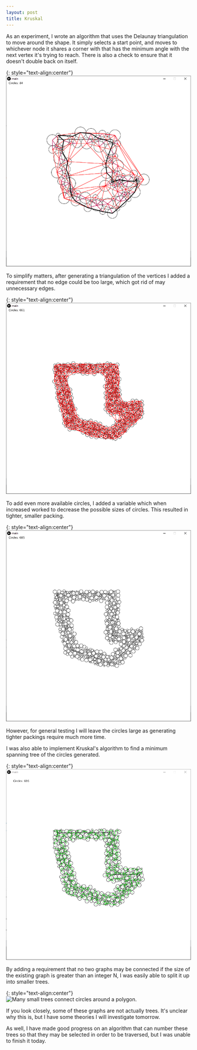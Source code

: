 ```yaml
---
layout: post
title: Kruskal
---
```


As an experiment, I wrote an algorithm that uses the Delaunay triangulation to move around the shape. It simply selects a start point, and moves to whichever node it shares a corner with that has the minimum angle with the next vertex it's trying to reach. There is also a check to ensure that it doesn't double back on itself.

{: style="text-align:center"}
![A path roughly follows the edges of a polyline.](https://raw.githubusercontent.com/MichaelMBradley/Detailing/gh-pages/_assets/05-12/DelaunayTraversal.png)

To simplify matters, after generating a triangulation of the vertices I added a requirement that no edge could be too large, which got rid of may unnecessary edges.

{: style="text-align:center"}
![Many small circles are linked by lines.](https://raw.githubusercontent.com/MichaelMBradley/Detailing/gh-pages/_assets/05-12/SmallDelaunay.png)

To add even more available circles, I added a variable which when increased worked to decrease the possible sizes of circles. This resulted in tighter, smaller packing.

{: style="text-align:center"}
![Many small circles surround a polyline.](https://raw.githubusercontent.com/MichaelMBradley/Detailing/gh-pages/_assets/05-12/TighterPacking.png)

However, for general testing I will leave the circles large as generating tighter packings require much more time.

I was also able to implement Kruskal's algorithm to find a minimum spanning tree of the circles generated.

{: style="text-align:center"}
![A tree connects many circles around a polygon.](https://raw.githubusercontent.com/MichaelMBradley/Detailing/gh-pages/_assets/05-12/Kruskal.png)

By adding a requirement that no two graphs may be connected if the size of the existing graph is greater than an integer N, I was easily able to split it up into smaller trees.

{: style="text-align:center"}
![Many small trees connect circles around a polygon.](https://raw.githubusercontent.com/MichaelMBradley/Detailing/gh-pages/_assets/05-12/.png)

If you look closely, some of these graphs are not actually trees. It's unclear why this is, but I have some theories I will investigate tomorrow.

As well, I have made good progress on an algorithm that can number these trees so that they may be selected in order to be traversed, but I was unable to finish it today.
